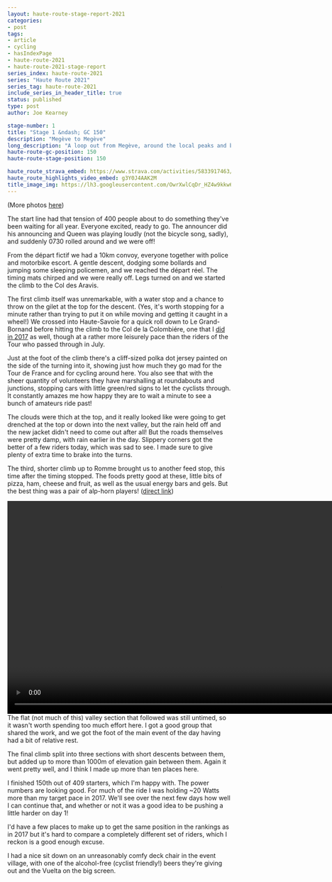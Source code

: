 ```yaml
---
layout: haute-route-stage-report-2021
categories:
- post
tags:
- article
- cycling
- hasIndexPage
- haute-route-2021
- haute-route-2021-stage-report
series_index: haute-route-2021
series: "Haute Route 2021"
series_tag: haute-route-2021
include_series_in_header_title: true
status: published
type: post
author: Joe Kearney

stage-number: 1
title: "Stage 1 &ndash; GC 150"
description: "Megève to Megève"
long_description: "A loop out from Megève, around the local peaks and back to the start. Three climbs in quick succession, with a break before the last and biggest climb of almost 1000m."
haute-route-gc-position: 150
haute-route-stage-position: 150

haute_route_strava_embed: https://www.strava.com/activities/5833917463/embed/0ff6a7b16225240cd6ee17aa042ed7c011ba4fc7
haute_route_highlights_video_embed: g3Y0J4AAK2M
title_image_img: https://lh3.googleusercontent.com/OwrXwlCqDr_HZ4w9kkw6RF0tiRyChtNTL_z1ESwAVF11m9n6VQGi6-wn054tPEcx0XSmD3EDXcT8Wo1ZWBXZcJSOTGzI7Ut2C4-vPuwR2oWRAish0JsxNDQvRnHWw8kM1yfnD13pjz8=w960-h540
---
```


(More photos [here](https://photos.app.goo.gl/fCKj5x7T1g6v16CU9))

The start line had that tension of 400 people about to do something they've been waiting for all year. Everyone excited, ready to go. The announcer did his announcing and Queen was playing loudly (not the bicycle song, sadly), and suddenly 0730 rolled around and we were off!

From the départ fictif we had a 10km convoy, everyone together with police and motorbike escort. A gentle descent, dodging some bollards and jumping some sleeping policemen, and we reached the départ réel. The timing mats chirped and we were really off. Legs turned on and we started the climb to the Col des Aravis.

The first climb itself was unremarkable, with a water stop and a chance to throw on the gilet at the top for the descent. (Yes, it's worth stopping for a minute rather than trying to put it on while moving and getting it caught in a wheel!) We crossed into Haute-Savoie for a quick roll down to Le Grand-Bornand before hitting the climb to the Col de la Colombiére, one that I [did in 2017](/posts/hra-2017-stage-6) as well, though at a rather more leisurely pace than the riders of the Tour who passed through in July.

Just at the foot of the climb there's a cliff-sized polka dot jersey painted on the side of the turning into it, showing just how much they go mad for the Tour de France and for cycling around here. You also see that with the sheer quantity of volunteers they have marshalling at roundabouts and junctions, stopping cars with little green/red signs to let the cyclists through. It constantly amazes me how happy they are to wait a minute to see a bunch of amateurs ride past!

The clouds were thich at the top, and it really looked like were going to get drenched at the top or down into the next valley, but the rain held off and the new jacket didn't need to come out after all! But the roads themselves were pretty damp, with rain earlier in the day. Slippery corners got the better of a few riders today, which was sad to see. I made sure to give plenty of extra time to brake into the turns.

The third, shorter climb up to Romme brought us to another feed stop, this time after the timing stopped. The foods pretty good at these, little bits of pizza, ham, cheese and fruit, as well as the usual energy bars and gels. But the best thing was a pair of alp-horn players! ([direct link](https://photos.app.goo.gl/R9rPucduuAwA3gb27))

<div style="width:100%;height:480px;background-color:black;text-align:center;">
  <video style="height:100%;" controls>
    <source src="https://lh3.googleusercontent.com/6L7Md2RofTqfsYrqJIKZtDUKgN9WqX7JXYuqWbnZr40o8vjwRKs6hxfVc_ZomTGGXA2CXWdxcTcJ4Z8cbNl6PMLycgaASvhs_u6ng3obbLl3r42HzxBGDPSLGh43XTV1IuVc-293wiA=m18" type="video/mp4">
  </video>
</div>
The flat (not much of this) valley section that followed was still untimed, so it wasn't worth spending too much effort here. I got a good group that shared the work, and we got the foot of the main event of the day having had a bit of relative rest.

The final climb split into three sections with short descents between them, but added up to more than 1000m of elevation gain between them. Again it went pretty well, and I think I made up more than ten places here.

I finished 150th out of 409 starters, which I'm happy with. The power numbers are looking good. For much of the ride I was holding ~20 Watts more than my target pace in 2017. We'll see over the next few days how well I can continue that, and whether or not it was a good idea to be pushing a little harder on day 1!

I'd have a few places to make up to get the same position in the rankings as in 2017 but it's hard to compare a completely different set of riders, which I reckon is a good enough excuse.

I had a nice sit down on an unreasonably comfy deck chair in the event village, with one of the alcohol-free (cyclist friendly!) beers they're giving out and the Vuelta on the big screen.
